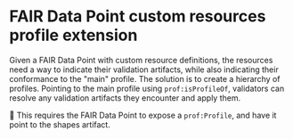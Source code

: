 # FAIR Data Point custom resources profile extension

Given a FAIR Data Point with custom resource definitions, the resources need a way to indicate their validation artifacts, while also indicating their conformance to the "main" profile. The solution is to create a hierarchy of profiles. Pointing to the main profile using `prof:isProfileOf`, validators can resolve any validation artifacts they encounter and apply them.

:construction: This requires the FAIR Data Point to expose a `prof:Profile`, and have it point to the shapes artifact.
